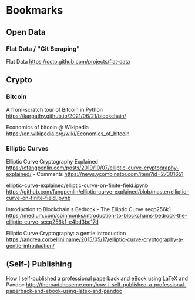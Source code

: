 # Bookmarks


## Open Data

### Flat Data / "Git Scraping"

Flat Data <https://octo.github.com/projects/flat-data>




## Crypto

### Bitcoin

A from-scratch tour of Bitcoin in Python <https://karpathy.github.io/2021/06/21/blockchain/>


Economics of bitcoin @ Wikipedia <https://en.wikipedia.org/wiki/Economics_of_bitcoin>


### Elliptic Curves

Elliptic Curve Cryptography Explained <https://cfangpenlin.com/posts/2019/10/07/elliptic-curve-cryptography-explained/> - Comments <https://news.ycombinator.com/item?id=27301651>

elliptic-curve-explained/elliptic-curve-on-finite-field.ipynb
<https://github.com/fangpenlin/elliptic-curve-explained/blob/master/elliptic-curve-on-finite-field.ipynb>

Introduction to Blockchain's Bedrock:- The Elliptic Curve secp256k1
<https://medium.com/coinmonks/introduction-to-blockchains-bedrock-the-elliptic-curve-secp256k1-e4bd3bc17d>

Elliptic Curve Cryptography: a gentle introduction
<https://andrea.corbellini.name/2015/05/17/elliptic-curve-cryptography-a-gentle-introduction/>






## (Self-) Publishing

How I self-published a professional paperback and eBook using LaTeX and Pandoc
<http://theroadchoseme.com/how-i-self-published-a-professional-paperback-and-ebook-using-latex-and-pandoc>




